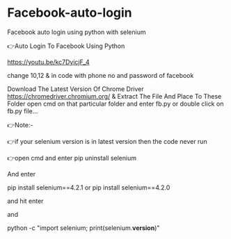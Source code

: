 # Facebook-auto-login
Facebook auto login using python with selenium

👉Auto Login To Facebook Using Python

https://youtu.be/kc7DyicjF_4

change 10,12 & in code with phone no and password of facebook

Download The Latest Version Of Chrome Driver https://chromedriver.chromium.org/ & Extract The File And Place To These Folder open cmd  on that particular folder and enter fb.py or double click on fb.py file...

👉Note:-

👉if your selenium version is in latest version then 
the code never run 

👉open cmd and enter pip uninstall selenium

And enter 

pip install selenium==4.2.1
or
pip install selenium==4.2.0

and hit enter 

and 

python -c "import selenium; print(selenium.__version__)"
<to check the current version of selenium>
